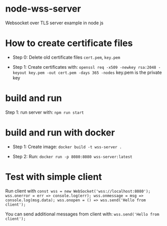 # node-wss-server
Websocket over TLS server example in node js

# How to create certificate files

- Step 0:
Delete old certificate files `cert.pem`, `key.pem`

- Step 1:
Create certificates with: `openssl req -x509 -newkey rsa:2048 -keyout key.pem -out cert.pem -days 365 -nodes` key.pem is the private key

# build and run 
Step 1:
run server with: `npm run start`

# build and run with docker
- Step 1: 
Create image: `docker build -t wss-server .`

- Step 2:
Run: `docker run -p 8080:8080 wss-server:latest`

# Test with simple client
Run client with 
`const wss = new WebSocket('wss://localhost:8080');
    wss.onerror = err => console.log(err);
    wss.onmessage = msg => console.log(msg.data);
    wss.onopen = () => wss.send('Hello from client');
    `

You can send additional messages from client with: `wss.send('Hello from client');`
